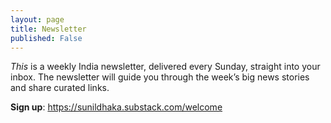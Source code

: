 ```yaml
---
layout: page
title: Newsletter
published: False
---
```


*This* is a weekly India newsletter, delivered every Sunday, straight into your inbox. The newsletter will guide you through the week’s big news stories and share curated links.


**Sign up**:
<a href="https://sunildhaka.substack.com" target='_blank'>https://sunildhaka.substack.com/welcome</a>
